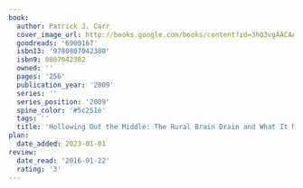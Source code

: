 ```yaml
---
book:
  author: Patrick J. Carr
  cover_image_url: http://books.google.com/books/content?id=3hQ3vgAACAAJ&printsec=frontcover&img=1&zoom=1&source=gbs_api
  goodreads: '6900167'
  isbn13: '9780807042380'
  isbn9: 0807042382
  owned: ''
  pages: '256'
  publication_year: '2009'
  series: ''
  series_position: '2009'
  spine_color: '#5c251e'
  tags: ''
  title: 'Hollowing Out the Middle: The Rural Brain Drain and What It Means for America'
plan:
  date_added: 2023-01-01
review:
  date_read: '2016-01-22'
  rating: '3'
---
```

